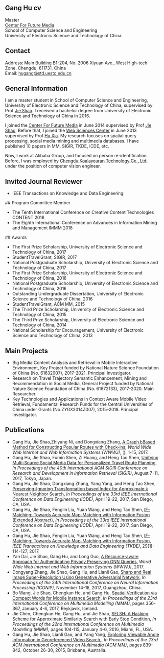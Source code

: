 ## Gang Hu          cv
Master<br>
<a href="www.bmc.uestc.edu.cn">Center For Future Media</a><br>
School of Computer Science and Engineering<br>
University of Electronic Science and Technology of China 

## Contact
Address: Main Building B1-204, No. 2006 Xiyuan Ave., West High-tech Zone, Chengdu, 611731, China<br>
Email: hugang@std.uestc.edu.cn

## General Information 
I am a master student in School of Computer Science and Engineering, University of Electronic Science and Technology of China, supervised by Prof <a href="http://bmc.uestc.edu.cn/~shaojie/">Jie Shao</a>. I received a bachelor degree from University of Electronic Science and Technology of China in 2016.<br>

I joined the <a href="www.bmc.uestc.edu.cn">Center For Future Media</a> in June 2014 supervised by Prof <a href="http://bmc.uestc.edu.cn/~shaojie/">Jie Shao</a>. Before that, I joined the <a href="www.wsc.uestc.edu.cn/">Web Sciences Center</a> in June 2013 supervised by Prof <a href="http://www.ccse.uestc.edu.cn:8080/teacher/view.html?id=159">Hu Xia</a>. My research focuses on spatial query processing, social media mining and multimedia databases. I have published 10 papers in MM, SIGIR, TKDE, ICDE, etc.

Now, I work at Alibaba Group, and focused on person re-identification. Before, I was employed by <a href="http://www.koala-vision.com">Chengdu Koalayouran Technology Co., Ltd.</a> under the position of computer vision engineer.

## Invited Journal Reviewer
<ul>
<li>IEEE Transactions on Knowledge and Data Engineering</li>
</ul>
## Program Committee Member
<ul>
<li>The Tenth International Conference on Creative Content Technologies CONTENT 2018</li>
<li>The Eighth International Conference on Advances in Information Mining and Management IMMM 2018</li>
</ul>
## Awards
<ul>
<li>The First Prize Scholarship, University of Electronic Science and Technology of China, 2017</li>
<li>StudentTravelGrant, SIGIR, 2017</li>
<li>National Postgraduate Scholarship, University of Electronic Science and Technology of China, 2017</li>
<li>The First Prize Scholarship, University of Electronic Science and Technology of China, 2016</li>
<li>National Postgraduate Scholarship, University of Electronic Science and Technology of China, 2016</li>
<li>Outstanding Undergraduate Dissertation, University of Electronic Science and Technology of China, 2016</li>
<li>StudentTravelGrant, ACM MM, 2015</li>  
<li>The Third Prize Scholarship, University of Electronic Science and Technology of China, 2015</li>
<li>The Third Prize Scholarship, University of Electronic Science and Technology of China, 2014</li>
<li>National Scholarship for Encouragement, University of Electronic Science and Technology of China, 2013</li>
</ul>

## Main Projects
<ul>
<li>Big Media Content Analysis and Retrieval in Mobile Interactive Environment, Key Project funded by National Nature Science Foundation of China (No. 61632007), 2017-2021. Principal Investigator.</li>
<li>Research on Travel Trajectory Semantic Enhancement, Mining and Recommendation in Social Media, General Project funded by National Nature Science Foundation of China (No. 61672133), 2017-2020. Main Researcher.</li>
<li>Key Technologies and Applications in Context Aware Mobile Video Retrieval, Fundamental Research Funds for
the Central Universities of China under Grants (No.ZYGX2014Z007), 2015-2018. Principal Investigator.</li>
</ul>

## Publications 
<ul>
<li>Gang Hu, Jie Shao,Zhiyang Ni, and Dongxiang Zhang, <a href="http://dx.doi.org/10.1007/s11280-017-0511-8">A Graph bBased Method for Constructing Popular Routes with Check-ins</a>, <i>World Wide Web Internet and Web Information Systems (WWWJ)</i>, (), 1-15, 2017.</li>
<li>Gang Hu, Jie Shao, Fumin Shen, Zi Huang, and Heng Tao Shen, <a href="http://dx.doi.org/10.1145/3077136.3080672">Unifying Multi-Source Social Media Data for Personalized Travel Route Planning</a>, <i>In Proceedings of the 40th International ACM SIGIR Conference on Research and Development in Information Retrieval (SIGIR)</i>, August 7-11, 2017, Tokyo, Japan.</li>
<li>Gang Hu, Jie Shao, Dongxiang Zhang, Yang Yang, and Heng Tao Shen, <a href="http://dx.doi.org/10.1109/ICDE.2017.47">Preserving-Ignoring Transformation based Index for Approximate k Nearest Neighbor Search</a>, <i>In Proceedings of the 33rd IEEE International Conference on Data Engineering (ICDE)</i>, April 19-22, 2017, San Diego, CA, USA.</li>
<li>Gang Hu, Jie Shao, Fenglin Liu, Yuan Wang, and Heng Tao Shen, <a href="http://dx.doi.org/10.1109/ICDE.2017.11">IF-Matching: Towards Accurate Map-Matching with Information Fusion (Extended Abstract)</a>, <i>In Proceedings of the 33rd IEEE International Conference on Data Engineering (ICDE)</i>, April 19-22, 2017, San Diego, CA, USA.</li>
<li>Gang Hu, Jie Shao, Fenglin Liu, Yuan Wang, and Heng Tao Shen, <a href="http://dx.doi.org/10.1109/TKDE.2016.2617326">IF-Matching: Towards Accurate Map-Matching with Information Fusion</a>, <i>IEEE Transactions on Knowledge and Data Engineering (TKDE)</i>, 29(1): 114-127, 2017.</li>
<li>Yan Dai, Jie Shao, Gang Hu, and Long Guo, <a href="http://dx.doi.org/10.1007/s11280-017-0511-8">A Resource-aware Approach for Authenticating Privacy Preserving GNN Queries</a>, <i>World Wide Web Internet and Web Information Systems (WWWJ)</i>, 2017.</li>
<li>Dongyang Zhang, Jie Shao, Gang Hu, and Lianli Gao, <a href="http://dx.doi.org/10.1007/978-3-319-70090-8_23">Sharp and Real Image Super-Resolution Using Generative Adversarial Network</a>, <i>In Proceedings of the 24th International Conference on Neural Information Processing (ICONIP)</i>, November 14-18, 2017, Guangzhou, China.</li>
<li>Bo Wang, Jie Shao, Chengkun He, and Gang Hu, <a href="http://dx.doi.org/10.1007/978-3-319-51814-5_30">Spatial Verification via Compact Words for Mobile Instance Search</a>, <i>In Proceedings of the 23rd International Conference on Multimedia Modelling (MMM)</i>, pages 356-367, January 4-6, 2017, Reykjavik, Iceland.</li>
<li>Jie Chen, Chengkun He, Gang Hu, and Jie Shao, <a href="http://dx.doi.org/10.1007/978-3-319-27674-8_10">SELSH: A Hashing Scheme for Approximate Similarity Search with Early Stop Condition</a>, <i>In Proceedings of the 22nd International Conference on Multimedia Modelling (MMM)</i>, pages 104-115, January 4-6, 2016, Miami, FL, USA.</li>
<li>Gang Hu, Jie Shao, Lianli Gao, and Yang Yang, <a href="http://doi.acm.org/10.1145/2733373.2806344">Exploring Viewable Angle Information in Georeferenced Video Search,</a>, <i>In Proceedings of the 23rd ACM International Conference on Multimedia (ACM MM)</i>, pages 839-842, October 26-30, 2015, Brisbane, Australia.</li>
</ul>
